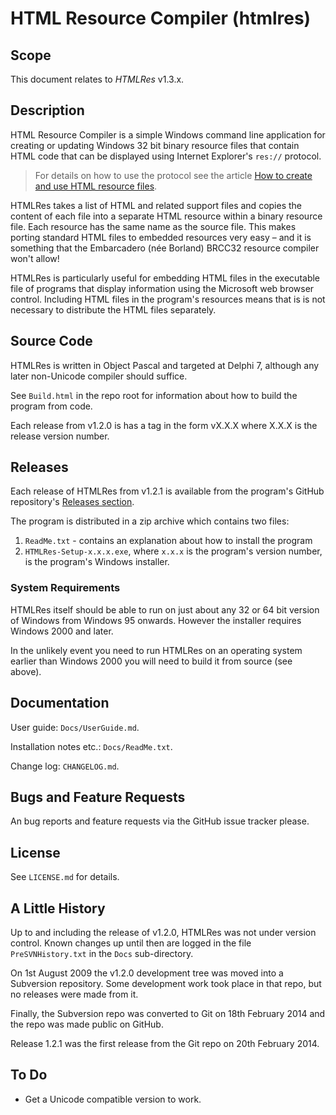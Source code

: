 # HTML Resource Compiler (htmlres)

## Scope

This document relates to _HTMLRes_ v1.3.x.

## Description

HTML Resource Compiler is a simple Windows command line application for creating or updating Windows 32 bit binary resource files that contain HTML code that can be displayed using Internet Explorer's `res://` protocol.

> For details on how to use the protocol see the article [How to create and use HTML resource files](https://delphidabbler.com/articles/article-10).

HTMLRes takes a list of HTML and related support files and copies the content of each file into a separate HTML resource within a binary resource file. Each resource has the same name as the source file. This makes porting standard HTML files to embedded resources very easy – and it is something that the Embarcadero (née Borland) BRCC32 resource compiler won't allow!

HTMLRes is particularly useful for embedding HTML files in the executable file of programs that display information using the Microsoft web browser control. Including HTML files in the program's resources means that is is not necessary to distribute the HTML files separately.

## Source Code

HTMLRes is written in Object Pascal and targeted at Delphi 7, although any later non-Unicode compiler should suffice.

See `Build.html` in the repo root for information about how to build the program from code.

Each release from v1.2.0 is has a tag in the form vX.X.X where X.X.X is the release version number.

## Releases

Each release of HTMLRes from v1.2.1 is available from the program's GitHub repository's [Releases section](https://github.com/delphidabbler/htmlres/releases).

The program is distributed in a zip archive which contains two files:

1. `ReadMe.txt` - contains an explanation about how to install the program
2. `HTMLRes-Setup-x.x.x.exe`, where `x.x.x` is the program's version number, is the program's Windows installer.

### System Requirements

HTMLRes itself should be able to run on just about any 32 or 64 bit version of Windows from Windows 95 onwards. However the installer requires Windows 2000 and later.

In the unlikely event you need to run HTMLRes on an operating system earlier than Windows 2000 you will need to build it from source (see above).

## Documentation

User guide: `Docs/UserGuide.md`.

Installation notes etc.: `Docs/ReadMe.txt`.

Change log: `CHANGELOG.md`.

## Bugs and Feature Requests

An bug reports and feature requests via the GitHub issue tracker please.

## License

See `LICENSE.md` for details.

## A Little History

Up to and including the release of v1.2.0, HTMLRes was not under version control. Known changes up until then are logged in the file `PreSVNHistory.txt` in the `Docs` sub-directory.

On 1st August 2009 the v1.2.0 development tree was moved into a Subversion repository. Some development work took place in that repo, but no releases were made from it.

Finally, the Subversion repo was converted to Git on 18th February 2014 and the repo was made public on GitHub.

Release 1.2.1 was the first release from the Git repo on 20th February 2014.

## To Do

* Get a Unicode compatible version to work.

